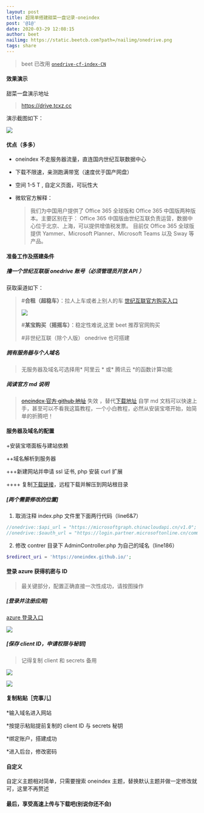 ```yaml
---
layout: post
title: 超简单搭建甜菜一盘记录-oneindex
post: '@1@'
date: 2020-03-29 12:08:15
author: beet
nailimg: https://static.beetcb.com?path=/nailimg/onedrive.png
tags: share
---
```


> beet 已改用 [`onedrive-cf-index-CN`](https://github.com/beetcb/onedrive-cf-index-CN)

#### 效果演示

甜菜一盘演示地址

> https://drive.tcxz.cc

演示截图如下：

![](https://static.beetcb.com?path=/postimg/1/1.png)

#### 优点（多多）

- oneindex 不走服务器流量，直连国内世纪互联数据中心

- 下载不限速，亲测跑满带宽（速度优于国产网盘）

- 空间 1-5 T , 自定义页面，可玩性大

- 微软官方解释：
  > 我们为中国用户提供了 Office 365 全球版和 Office 365 中国版两种版本。主要区别在于：
  > Office 365 中国版由世纪互联负责运营，数据中心位于北京、上海，可以提供增值税发票。
  > 目前仅 Office 365 全球版提供 Yammer、Microsoft Planner、Microsoft Teams 以及 Sway 等产品。

#### 准备工作及搭建条件

##### 撸一个世纪互联版 onedrive 账号（**必须管理员开放 API** ）

获取渠道如下：

> #**合租（超稳车）**：拉人上车或者上别人的车
> [世纪互联官方购买入口](https://products.office.com/zh-cn/compare-china-global-versions-office365)
>
> ![](https://static.beetcb.com?path=/postimg/1/2.png)
>
> #**某宝购买（摇摇车）**：稳定性难说,这里 beet 推荐官网购买
>
> #非世纪互联（除个人版） onedrive 也可搭建

##### 拥有服务器与个人域名

> 无服务器及域名可选择用* 阿里云 * 或* 腾讯云 *的函数计算功能

##### 阅读官方 md 说明

> <s>[oneindex 官方 github 地址](https://github.com/donwa/oneindex)</s> 失效 ，替代[下载地址](https://github.com/Layne666/oneindex/archive/master.zip)
> 自学 md 文档可以快速上手，甚至可以不看我这篇教程，一个小白教程，必然从安装宝塔开始，始简单的折腾吧！

#### 服务器及域名的配置

+安装宝塔面板与建站依赖

++域名解析到服务器

+++新建网站并申请 ssl 证书, php 安装 curl 扩展

++++ 复制[下载链接](https://github.com/donwa/oneindex/archive/master.zip)，远程下载并解压到网站根目录

##### [两个需要修改的位置]

1.  取消注释 index.php 文件里下面两行代码（line6&7）

```php
//onedrive::$api_url = "https://microsoftgraph.chinacloudapi.cn/v1.0";
//onedrive::$oauth_url = "https://login.partner.microsoftonline.cn/common/oauth2/v2.0";
```

2.  修改 contrer 目录下 AdminController.php 为自己的域名（line186）

```php
$redirect_uri = 'https://oneindex.github.io/';
```

#### 登录 azure 获得机密与 ID

> 最关键部分，配置正确直接一次性成功，请按图操作

##### [登录并注册应用]

[azure 登录入口](https://portal.azure.cn/)

![](https://static.beetcb.com?path=/postimg/1/3.png)

##### [保存 client ID，申请权限与秘钥]

> 记得复制 client 和 secrets 备用

![](https://static.beetcb.com?path=/postimg/1/4.png)

![](https://static.beetcb.com?path=/postimg/1/5.png)

#### 复制粘贴［完事儿］

\*输入域名进入网站

\*按提示粘贴提前复制的 client ID 与 secrets 秘钥

\*绑定账户，搭建成功

\*进入后台，修改密码

#### 自定义

自定义主题相对简单，只需要搜索 oneindex 主题，替换默认主题并做一定修改就可，这里不再赘述

#### 最后，享受高速上传与下载吧(别说你还不会)
